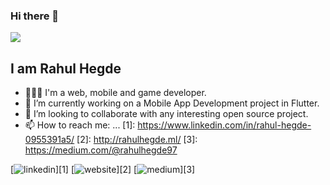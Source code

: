 ### Hi there 👋
![](https://thumbs.gfycat.com/FatherlyVastAlbertosaurus-size_restricted.gif)

<!--
**rahulhegde99/rahulhegde99** is a ✨ _special_ ✨ repository because its `README.md` (this file) appears on your GitHub profile.

Here are some ideas to get you started:-->

## I am Rahul Hegde

- 🙎🏾‍♂️ I'm a web, mobile and game developer.
- 🔭  I’m currently working on a Mobile App Development project in Flutter.
- 👯 I’m looking to collaborate with any interesting open source project. 
- 📫 How to reach me: ...
[1]: https://www.linkedin.com/in/rahul-hegde-0955391a5/
[2]: http://rahulhegde.ml/
[3]: https://medium.com/@rahulhegde97

[![linkedin](https://img.icons8.com/doodle/48/000000/linkedin-circled.png)][1]
[![website](https://img.icons8.com/dusk/48/000000/domain.png)][2]
[![medium](https://img.icons8.com/color/48/000000/medium-monogram.png)][3]
